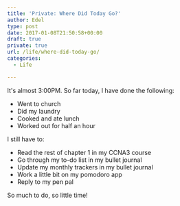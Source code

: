 ```yaml
---
title: 'Private: Where Did Today Go?'
author: Edel
type: post
date: 2017-01-08T21:50:58+00:00
draft: true
private: true
url: /life/where-did-today-go/
categories:
  - Life

---
```

It's almost 3:00PM. So far today, I have done the following:

  * Went to church
  * Did my laundry
  * Cooked and ate lunch
  * Worked out for half an hour

I still have to:

  * Read the rest of chapter 1 in my CCNA3 course
  * Go through my to-do list in my bullet journal
  * Update my monthly trackers in my bullet journal
  * Work a little bit on my pomodoro app
  * Reply to my pen pal

So much to do, so little time!
